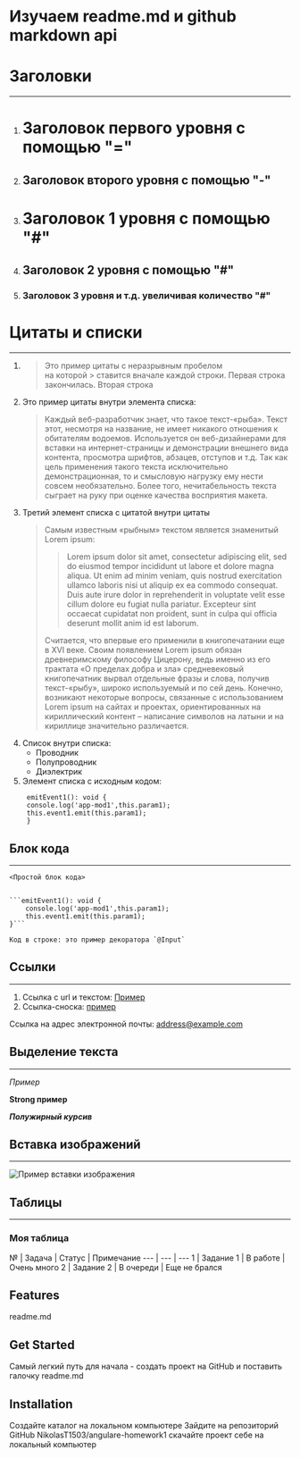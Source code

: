 Изучаем readme.md и github markdown api
=======================================

Заголовки
=========
***
1. Заголовок первого уровня с помощью "="
	========================
2. Заголовок второго уровня с помощью "-"
	--------
3. # Заголовок 1 уровня с помощью "#"

4. ## Заголовок 2 уровня с помощью "#"

5. ### Заголовок 3 уровня и т.д. увеличивая количество "#"

Цитаты и списки
======
---
1. >Это пример цитаты с неразрывным пробелом  
на которой > ставится вначале каждой строки. Первая строка закончилась.
	>Вторая строка
2. Это пример цитаты внутри элемента списка:
	>Каждый веб-разработчик знает, что такое текст-«рыба». Текст этот, несмотря на название, не имеет никакого отношения к обитателям водоемов. Используется он веб-дизайнерами для вставки на интернет-страницы и демонстрации внешнего вида контента, просмотра шрифтов, абзацев, отступов и т.д. Так как цель применения такого текста исключительно демонстрационная, то и смысловую нагрузку ему нести совсем необязательно. Более того, нечитабельность текста сыграет на руку при оценке качества восприятия макета.
3. Третий элемент списка с цитатой внутри цитаты
	>Самым известным «рыбным» текстом является знаменитый Lorem ipsum:
	>>Lorem ipsum dolor sit amet, consectetur adipiscing elit, sed do eiusmod tempor incididunt ut labore et dolore magna aliqua. Ut enim ad minim veniam, quis nostrud exercitation ullamco laboris nisi ut aliquip ex ea commodo consequat. Duis aute irure dolor in reprehenderit in voluptate velit esse cillum dolore eu fugiat nulla pariatur. Excepteur sint occaecat cupidatat non proident, sunt in culpa qui officia deserunt mollit anim id est laborum.
	>
	>Считается, что впервые его применили в книгопечатании еще в XVI веке. Своим появлением Lorem ipsum обязан древнеримскому философу Цицерону, ведь именно из его трактата «О пределах добра и зла» средневековый книгопечатник вырвал отдельные фразы и слова, получив текст-«рыбу», широко используемый и по сей день. Конечно, возникают некоторые вопросы, связанные с использованием Lorem ipsum на сайтах и проектах, ориентированных на кириллический контент – написание символов на латыни и на кириллице значительно различается.
4. Список внутри списка:
	* Проводник
	* Полупроводник
	* Диэлектрик
5. Элемент списка с исходным кодом:
	>	
		emitEvent1(): void {
		console.log('app-mod1',this.param1);
		this.event1.emit(this.param1);
		}
## Блок кода
***
	<Простой блок кода>
	

	```emitEvent1(): void {
		console.log('app-mod1',this.param1);
		this.event1.emit(this.param1);
	}```
	
	Код в строке: это пример декоратора `@Input`

## Ссылки
***
1. Ссылка с url и текстом:
	[Пример](http://example.com/ "Подсказка")
2. Ссылка-сноска:
	[пример][id]

[id]: http://example.com/ "Переход на example"

Ссылка на адрес электронной почты: <address@example.com>

## Выделение текста
***
*Пример*

**Strong пример**

***Полужирный курсив***

## Вставка изображений
***
![Пример вставки изображения](https://bs-uploads.toptal.io/blackfish-uploads/blog/common_mistakes_guide/content/cover_image_file/cover_image/15992/cover-top-18-most-common-angularjs-developer-mistakes-41f9ad303a51db70e4a5204e101e7414.png)

## Таблицы
***
### Моя таблица
№ | Задача | Статус | Примечание
--- | --- | ---
1 | Задание 1 | В работе | Очень много
2 | Задание 2 | В очереди | Еще не брался

## Features
readme.md


## Get Started
Самый легкий путь для начала - создать проект на GitHub и поставить галочку readme.md

## Installation
Создайте каталог на локальном компьютере
Зайдите на репозиторий GitHub NikolasT1503/angulare-homework1 скачайте проект себе на локальный компьютер


